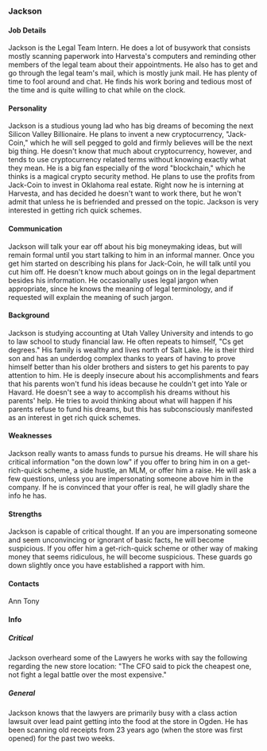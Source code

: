 ### Jackson

#### Job Details 
Jackson is the Legal Team Intern. He does a lot of busywork that consists mostly scanning paperwork into Harvesta's computers and reminding other members of the legal team about their appointments. He also has to get and go through the legal team's mail, which is mostly junk mail. He has plenty of time to fool around and chat. He finds his work boring and tedious most of the time and is quite willing to chat while on the clock. 

#### Personality
Jackson is a studious young lad who has big dreams of becoming the next Silicon Valley Billionaire. He plans to invent a new cryptocurrency, "Jack-Coin," which he will sell pegged to gold and firmly believes will be the next big thing. He doesn't know that much about cryptocurrency, however, and tends to use cryptocurrency related terms without knowing exactly what they mean. He is a big fan especially of the word "blockchain," which he thinks is a magical crypto security method. He plans to use the profits from Jack-Coin to invest in Oklahoma real estate. Right now he is interning at Harvesta, and has decided he doesn't want to work there, but he won't admit that unless he is befriended and pressed on the topic. Jackson is very interested in getting rich quick schemes. 

#### Communication
Jackson will talk your ear off about his big moneymaking ideas, but will remain formal until you start talking to him in an informal manner. Once you get him started on describing his plans for Jack-Coin, he will talk until you cut him off. He doesn't know much about goings on in the legal department besides his information. He occasionally uses legal jargon when appropriate, since he knows the meaning of legal terminology, and if requested will explain the meaning of such jargon. 

#### Background
Jackson is studying accounting at Utah Valley University and intends to go to law school to study financial law. He often repeats to himself, "Cs get degrees." His family is wealthy and lives north of Salt Lake. He is their third son and has an underdog complex thanks to years of having to prove himself better than his older brothers and sisters to get his parents to pay attention to him. He is deeply insecure about his accomplishments and fears that his parents won't fund his ideas because he couldn't get into Yale or Havard. He doesn't see a way to accomplish his dreams without his parents' help. He tries to avoid thinking about what will happen if his parents refuse to fund his dreams, but this has subconsciously manifested as an interest in get rich quick schemes.  

#### Weaknesses 
Jackson really wants to amass funds to pursue his dreams. He will share his critical information "on the down low" if you offer to bring him in on a get-rich-quick scheme, a side hustle, an MLM, or offer him a raise. He will ask a few questions, unless you are impersonating someone above him in the company. If he is convinced that your offer is real, he will gladly share the info he has. 

#### Strengths
Jackson is capable of critical thought. If an you are impersonating someone and seem unconvincing or ignorant of basic facts, he will become suspicious. If you offer him a get-rich-quick scheme or other way of making money that seems ridiculous, he will become suspicious. These guards go down slightly once you have established a rapport with him. 

#### Contacts 
Ann 
Tony

#### Info
##### Critical 
Jackson overheard some of the Lawyers he works with say the following regarding the new store location: "The CFO said to pick the cheapest one, not fight a legal battle over the most expensive."

##### General 
Jackson knows that the lawyers are primarily busy with a class action lawsuit over lead paint getting into the food at the store in Ogden. He has been scanning old receipts from 23 years ago (when the store was first opened) for the past two weeks.   
